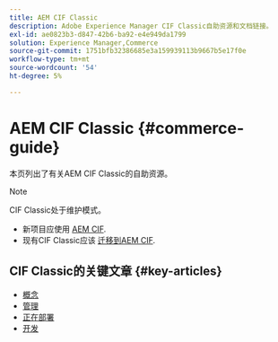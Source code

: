 ```yaml
---
title: AEM CIF Classic
description: Adobe Experience Manager CIF Classic自助资源和文档链接。
exl-id: ae0823b3-d847-42b6-ba92-e4e949da1799
solution: Experience Manager,Commerce
source-git-commit: 1751bfb32386685e3a159939113b9667b5e17f0e
workflow-type: tm+mt
source-wordcount: '54'
ht-degree: 5%

---
```



# AEM CIF Classic {#commerce-guide}

本页列出了有关AEM CIF Classic的自助资源。

>[!NOTE]
>
>CIF Classic处于维护模式。
>
>* 新项目应使用 [AEM CIF](/help/commerce/cif/introduction.md).
>* 现有CIF Classic应该 [迁移到AEM CIF](/help/commerce/cif/migration.md).

## CIF Classic的关键文章 {#key-articles}

* [概念](administering/concepts.md)
* [管理](administering/generic.md)
* [正在部署](deploying/ecommerce.md)
* [开发](developing/ecommerce.md)
